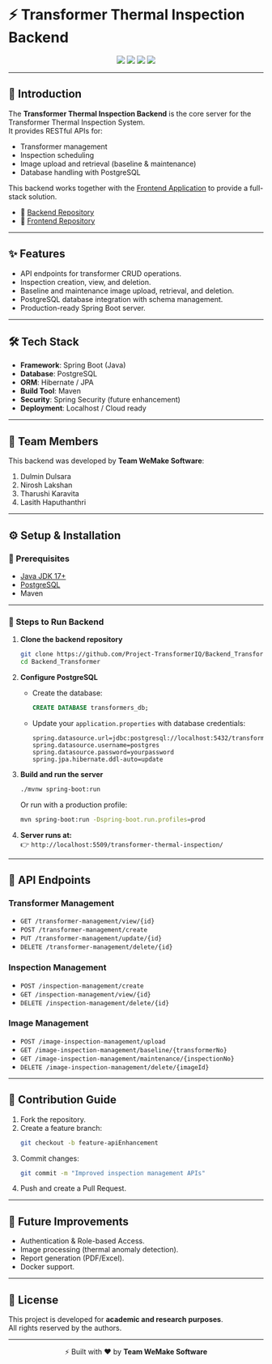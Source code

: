 # ⚡ Transformer Thermal Inspection Backend

<p align="center">
  <img src="https://img.shields.io/badge/Backend-SpringBoot-green" />
  <img src="https://img.shields.io/badge/Database-PostgreSQL-blueviolet" />
  <img src="https://img.shields.io/badge/Build-Maven-orange" />
  <img src="https://img.shields.io/badge/Status-Active-success" />
</p>

---

## 📖 Introduction  
The **Transformer Thermal Inspection Backend** is the core server for the Transformer Thermal Inspection System.  
It provides RESTful APIs for:  
- Transformer management  
- Inspection scheduling  
- Image upload and retrieval (baseline & maintenance)  
- Database handling with PostgreSQL  

This backend works together with the [Frontend Application](https://github.com/Project-TransformerIQ/FrontEnd) to provide a full-stack solution.  

- 🔗 [Backend Repository](https://github.com/Project-TransformerIQ/Backend_Transformer)  
- 🔗 [Frontend Repository](https://github.com/Project-TransformerIQ/FrontEnd)  

---

## ✨ Features  
- API endpoints for transformer CRUD operations.  
- Inspection creation, view, and deletion.  
- Baseline and maintenance image upload, retrieval, and deletion.  
- PostgreSQL database integration with schema management.  
- Production-ready Spring Boot server.  

---

## 🛠️ Tech Stack  
- **Framework**: Spring Boot (Java)  
- **Database**: PostgreSQL  
- **ORM**: Hibernate / JPA  
- **Build Tool**: Maven  
- **Security**: Spring Security (future enhancement)  
- **Deployment**: Localhost / Cloud ready  

---

## 👥 Team Members  
This backend was developed by **Team WeMake Software**:  

1. Dulmin Dulsara 
2. Nirosh Lakshan  
3. Tharushi Karavita
4. Lasith Haputhanthri 

---

## ⚙️ Setup & Installation  

### 🔑 Prerequisites  
- [Java JDK 17+](https://adoptium.net/)  
- [PostgreSQL](https://www.postgresql.org/)  
- Maven  

---

### 🚀 Steps to Run Backend  

1. **Clone the backend repository**  
   ```bash
   git clone https://github.com/Project-TransformerIQ/Backend_Transformer.git
   cd Backend_Transformer
   ```

2. **Configure PostgreSQL**  
   - Create the database:  
     ```sql
     CREATE DATABASE transformers_db;
     ```  

   - Update your `application.properties` with database credentials:  
     ```properties
     spring.datasource.url=jdbc:postgresql://localhost:5432/transformers_db
     spring.datasource.username=postgres
     spring.datasource.password=yourpassword
     spring.jpa.hibernate.ddl-auto=update
     ```

3. **Build and run the server**  
   ```bash
   ./mvnw spring-boot:run
   ```
   Or run with a production profile:  
   ```bash
   mvn spring-boot:run -Dspring-boot.run.profiles=prod
   ```

4. **Server runs at:**  
   👉 `http://localhost:5509/transformer-thermal-inspection/`

---

## 🔗 API Endpoints  

### Transformer Management  
- `GET /transformer-management/view/{id}`  
- `POST /transformer-management/create`  
- `PUT /transformer-management/update/{id}`  
- `DELETE /transformer-management/delete/{id}`  

### Inspection Management  
- `POST /inspection-management/create`  
- `GET /inspection-management/view/{id}`  
- `DELETE /inspection-management/delete/{id}`  

### Image Management  
- `POST /image-inspection-management/upload`  
- `GET /image-inspection-management/baseline/{transformerNo}`  
- `GET /image-inspection-management/maintenance/{inspectionNo}`  
- `DELETE /image-inspection-management/delete/{imageId}`  

---

## 🤝 Contribution Guide  
1. Fork the repository.  
2. Create a feature branch:  
   ```bash
   git checkout -b feature-apiEnhancement
   ```  
3. Commit changes:  
   ```bash
   git commit -m "Improved inspection management APIs"
   ```  
4. Push and create a Pull Request.  

---

## 📌 Future Improvements  
- Authentication & Role-based Access.  
- Image processing (thermal anomaly detection).  
- Report generation (PDF/Excel).  
- Docker support.  

---

## 📄 License  
This project is developed for **academic and research purposes**.  
All rights reserved by the authors.  

---

<p align="center">
⚡ Built with ❤️ by <b>Team WeMake Software</b>
</p>
